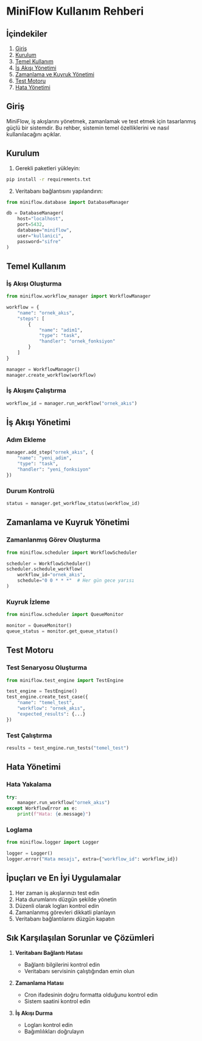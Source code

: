 # MiniFlow Kullanım Rehberi

## İçindekiler
1. [Giriş](#giriş)
2. [Kurulum](#kurulum)
3. [Temel Kullanım](#temel-kullanım)
4. [İş Akışı Yönetimi](#iş-akışı-yönetimi)
5. [Zamanlama ve Kuyruk Yönetimi](#zamanlama-ve-kuyruk-yönetimi)
6. [Test Motoru](#test-motoru)
7. [Hata Yönetimi](#hata-yönetimi)

## Giriş

MiniFlow, iş akışlarını yönetmek, zamanlamak ve test etmek için tasarlanmış güçlü bir sistemdir. Bu rehber, sistemin temel özelliklerini ve nasıl kullanılacağını açıklar.

## Kurulum

1. Gerekli paketleri yükleyin:
```bash
pip install -r requirements.txt
```

2. Veritabanı bağlantısını yapılandırın:
```python
from miniflow.database import DatabaseManager

db = DatabaseManager(
    host="localhost",
    port=5432,
    database="miniflow",
    user="kullanici",
    password="sifre"
)
```

## Temel Kullanım

### İş Akışı Oluşturma

```python
from miniflow.workflow_manager import WorkflowManager

workflow = {
    "name": "ornek_akıs",
    "steps": [
        {
            "name": "adim1",
            "type": "task",
            "handler": "ornek_fonksiyon"
        }
    ]
}

manager = WorkflowManager()
manager.create_workflow(workflow)
```

### İş Akışını Çalıştırma

```python
workflow_id = manager.run_workflow("ornek_akıs")
```

## İş Akışı Yönetimi

### Adım Ekleme
```python
manager.add_step("ornek_akıs", {
    "name": "yeni_adim",
    "type": "task",
    "handler": "yeni_fonksiyon"
})
```

### Durum Kontrolü
```python
status = manager.get_workflow_status(workflow_id)
```

## Zamanlama ve Kuyruk Yönetimi

### Zamanlanmış Görev Oluşturma
```python
from miniflow.scheduler import WorkflowScheduler

scheduler = WorkflowScheduler()
scheduler.schedule_workflow(
    workflow_id="ornek_akıs",
    schedule="0 0 * * *"  # Her gün gece yarısı
)
```

### Kuyruk İzleme
```python
from miniflow.scheduler import QueueMonitor

monitor = QueueMonitor()
queue_status = monitor.get_queue_status()
```

## Test Motoru

### Test Senaryosu Oluşturma
```python
from miniflow.test_engine import TestEngine

test_engine = TestEngine()
test_engine.create_test_case({
    "name": "temel_test",
    "workflow": "ornek_akıs",
    "expected_results": {...}
})
```

### Test Çalıştırma
```python
results = test_engine.run_tests("temel_test")
```

## Hata Yönetimi

### Hata Yakalama
```python
try:
    manager.run_workflow("ornek_akıs")
except WorkflowError as e:
    print(f"Hata: {e.message}")
```

### Loglama
```python
from miniflow.logger import Logger

logger = Logger()
logger.error("Hata mesajı", extra={"workflow_id": workflow_id})
```

## İpuçları ve En İyi Uygulamalar

1. Her zaman iş akışlarınızı test edin
2. Hata durumlarını düzgün şekilde yönetin
3. Düzenli olarak logları kontrol edin
4. Zamanlanmış görevleri dikkatli planlayın
5. Veritabanı bağlantılarını düzgün kapatın

## Sık Karşılaşılan Sorunlar ve Çözümleri

1. **Veritabanı Bağlantı Hatası**
   - Bağlantı bilgilerini kontrol edin
   - Veritabanı servisinin çalıştığından emin olun

2. **Zamanlama Hatası**
   - Cron ifadesinin doğru formatta olduğunu kontrol edin
   - Sistem saatini kontrol edin

3. **İş Akışı Durma**
   - Logları kontrol edin
   - Bağımlılıkları doğrulayın 